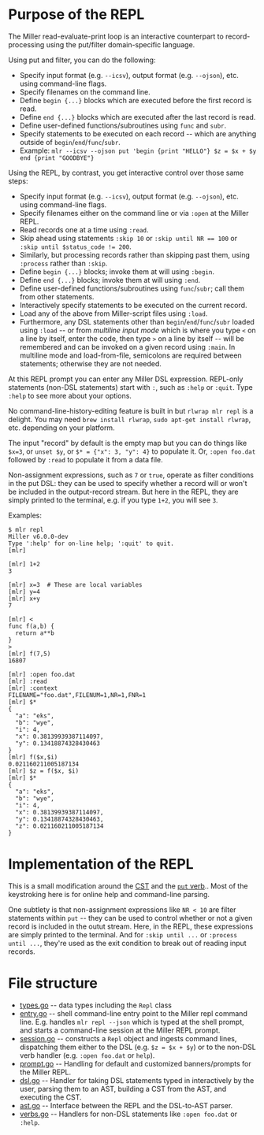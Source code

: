 # Purpose of the REPL

The Miller read-evaluate-print loop is an interactive counterpart to record-processing using the put/filter domain-specific language.

Using put and filter, you can do the following:

* Specify input format (e.g. `--icsv`), output format (e.g. `--ojson`), etc. using command-line flags.
* Specify filenames on the command line.
* Define `begin {...}` blocks which are executed before the first record is read.
* Define `end {...}` blocks which are executed after the last record is read.
* Define user-defined functions/subroutines using `func` and `subr`.
* Specify statements to be executed on each record -- which are anything outside of `begin`/`end`/`func`/`subr`.
* Example:
  `mlr --icsv --ojson put 'begin {print "HELLO"} $z = $x + $y end {print "GOODBYE"}`

Using the REPL, by contrast, you get interactive control over those same steps:

* Specify input format (e.g. `--icsv`), output format (e.g. `--ojson`), etc. using command-line flags.
* Specify filenames either on the command line or via `:open` at the Miller REPL.
* Read records one at a time using `:read`.
* Skip ahead using statements `:skip 10` or `:skip until NR == 100` or `:skip until $status_code != 200`.
* Similarly, but processing records rather than skipping past them, using `:process` rather than `:skip`.
* Define `begin {...}` blocks; invoke them at will using `:begin`.
* Define `end {...}` blocks; invoke them at will using `:end`.
* Define user-defined functions/subroutines using `func`/`subr`; call them from other statements.
* Interactively specify statements to be executed on the current record.
* Load any of the above from Miller-script files using `:load`.
* Furthermore, any DSL statements other than `begin`/`end`/`func`/`subr` loaded using `:load` -- or from _multiline input mode_ which is where you type `<` on a line by itself, enter the code, then type `>` on a line by itself -- will be remembered and can be invoked on a given record using `:main`.  In multiline mode and load-from-file, semicolons are required between statements; otherwise they are not needed.

At this REPL prompt you can enter any Miller DSL expression.  REPL-only statements (non-DSL statements) start with `:`, such as `:help` or `:quit`.  Type `:help` to see more about your options.

No command-line-history-editing feature is built in but `rlwrap mlr repl` is a delight. You may need `brew install rlwrap`, `sudo apt-get install rlwrap`, etc. depending on your platform.

The input "record" by default is the empty map but you can do things like `$x=3`, or `unset $y`, or `$* = {"x": 3, "y": 4}` to populate it. Or, `:open foo.dat` followed by `:read` to populate it from a data file.

Non-assignment expressions, such as `7` or `true`, operate as filter conditions in the put DSL: they can be used to specify whether a record will or won't be included in the output-record stream.  But here in the REPL, they are simply printed to the terminal, e.g. if you type `1+2`, you will see `3`.

Examples:

```
$ mlr repl
Miller v6.0.0-dev
Type ':help' for on-line help; ':quit' to quit.
[mlr] 

```

```
[mlr] 1+2
3
```

```
[mlr] x=3  # These are local variables
[mlr] y=4
[mlr] x+y
7
```

```
[mlr] <
func f(a,b) {
  return a**b
}
>
[mlr] f(7,5)
16807
```

```
[mlr] :open foo.dat
[mlr] :read
[mlr] :context
FILENAME="foo.dat",FILENUM=1,NR=1,FNR=1
[mlr] $*
{
  "a": "eks",
  "b": "wye",
  "i": 4,
  "x": 0.38139939387114097,
  "y": 0.13418874328430463
}
[mlr] f($x,$i)
0.021160211005187134
[mlr] $z = f($x, $i)
[mlr] $*
{
  "a": "eks",
  "b": "wye",
  "i": 4,
  "x": 0.38139939387114097,
  "y": 0.13418874328430463,
  "z": 0.021160211005187134
}
```

# Implementation of the REPL

This is a small modification around the [CST](../../dsl/cst/) and the [`put` verb](../../transformers/put_or_filter.go).. Most of the keystroking here is for online help and command-line parsing.

One subtlety is that non-assignment expressions like `NR < 10` are filter statements within `put` -- they can be used to control whether or not a given record is included in the outut stream. Here, in the REPL, these expressions are simply printed to the terminal. And for `:skip until ...` or `:process until ...`, they're used as the exit condition to break out of reading input records.

# File structure

* [types.go](./types.go) -- data types including the `Repl` class
* [entry.go](./entry.go) -- shell command-line entry point to the Miller repl command line. E.g. handles `mlr repl --json` which is typed at the shell prompt, and starts a command-line session at the Miller REPL prompt.
* [session.go](./session.go) -- constructs a `Repl` object and ingests command lines, dispatching them either to the DSL (e.g. `$z = $x + $y`) or to the non-DSL verb handler (e.g. `:open foo.dat` or `help`).
* [prompt.go](./prompt.go) -- Handling for default and customized banners/prompts for the Miller REPL.
* [dsl.go](./dsl.go) -- Handler for taking DSL statements typed in interactively by the user, parsing them to an AST, building a CST from the AST, and executing the CST.
* [ast.go](./ast.go) -- Interface between the REPL and the DSL-to-AST parser.
* [verbs.go](./verbs.go) -- Handlers for non-DSL statements like `:open foo.dat` or `:help`.

